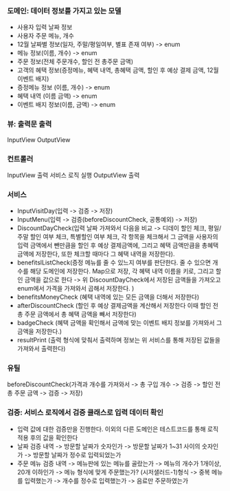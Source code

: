### 도메인: 데이터 정보를 가지고 있는 모델
- 사용자 입력 날짜 정보
- 사용자 주문 메뉴, 개수
- 12월 날짜별 정보(일자, 주말/평일여부, 별표 존재 여부) -> enum
- 메뉴 정보(이름, 개수) -> enum
- 주문 정보(전체 주문개수, 할인 전 총주문 금액)
- 고객의 혜택 정보(증정메뉴, 혜택 내역, 총혜택 금액, 할인 후 예상 결제 금액, 12월 이벤트 배지)
- 증정메뉴 정보 (이름, 개수) -> enum
- 혜택 내역 (이름 금액) -> enum
- 이벤트 배지 정보(이름, 금액) -> enum


### 뷰: 출력문 출력
InputView
OutputView

### 컨트롤러
InputView 출력
서비스 로직 실행
OutputView 출력

### 서비스
- InputVisitDay(입력 -> 검증 -> 저장)
- InputMenu(입력 -> 검증(beforeDiscountCheck, 공통예외) -> 저장)
- DiscountDayCheck(입력 날짜 가져와서 다음을 비교 -> 디데이 할인 체크, 평일/주말 할인 여부 체크, 특별할인 여부 체크, 각 항목을 체크해서 그 금액을
  사용자의 입력 금액에서 뺀만큼을 할인 후 예상 결제금액에, 그리고 혜택 금액만큼을 총혜택 금액에 저장한다, 또한 체크할 때마다 그 혜택 내역을 저장한다).
- benefitslListCheck(증정 메뉴를 줄 수 있느지 여부를 판단한다. 줄 수 있으면 개수를 해당 도메인에 저장한다. Map으로 저장, 각 혜택 내역 이름을 키로, 그리고 할인 금액을 값으로 한다
  -> 위 DiscountDayCheck에서 저장된 금액들을 가져오고 enum에서 가격을 가져와서 곱해서 저장한다. )
- benefitsMoneyCheck (혜택 내역에 있는 모든 금액을 더해서 저장한다)
- afterDiscountCheck (할인 후 예상 결제금액을 계산해서 저장한다 이때 할인 전 총 주문 금액에서 총 혜택 금액을 빼서 저장한다)
- badgeCheck (혜택 금액을 확인해서 금액에 맞는 이벤트 배지 정보를 가져와서 그 금액을 저장한다.)
- resultPrint (출력 형식에 맞춰서 출력하며 정보는 위 서비스를 통해 저장된 값들을 가져와서 출력한다)

### 유틸
beforeDiscountCheck(가격과 개수를 가져와서 -> 총 구입 개수 -> 검증 -> 할인 전 총 주문 금액 -> 검증 -> 저장)


### 검증: 서비스 로직에서 검증 클래스로 입력 데이터 확인
- 입력 값에 대한 검증만을 진행한다. 이외의 다른 도메인은 테스트코드를 통해 로직 적용 후의 값을 확인한다
- 날짜 검증 내역
  -> 방문할 날짜가 숫자인가
  -> 방문할 날짜가 1~31 사이의 숫자인가
  -> 방문할 날짜가 정수로 입력되었는가
- 주문 메뉴 검증 내역
  -> 메뉴판에 있는 메뉴를 골랐는가
  -> 메뉴의 개수가 1개이상, 20개 이하인가
  -> 메뉴 형식에 맞게 주문했는가? (시저샐러드-1)형식
  -> 중복 메뉴를 입력했는가
  -> 개수를 정수로 입력했는가
  -> 음료만 주문하였는가

